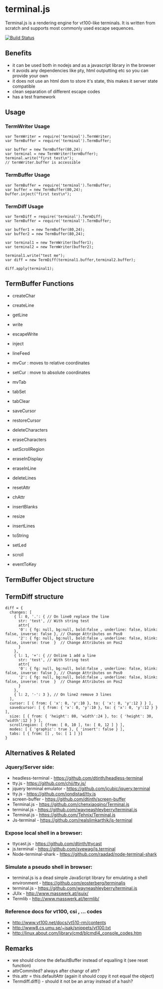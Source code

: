 # terminal.js

Terminal.js is a rendering engine for vt100-like terminals.
It is written from scratch and supports most commonly used escape sequences.

[![Build Status](https://travis-ci.org/Gottox/terminal.js.png)](https://travis-ci.org/Gottox/terminal.js)

## Benefits

- it can be used both in nodejs and as a javascript library in the browser
- it avoids any dependencies like pty, html outputting etc so you can provide your own
- it does not use an html dom to store it's state, this makes it server state compatible
- clean separation of different escape codes
- has a test framework

## Usage
### TermWriter Usage

    var TermWriter = require('terminal').TermWriter;
    var TermBuffer = require('terminal').TermBuffer;

    var buffer = new TermBuffer(80,24);
    var terminal = new TermWriter(termBuffer);
    terminal.write("first test\n");
    // termWriter.buffer is accessible

### TermBuffer Usage

    var TermBuffer = require('terminal').TermBuffer;
    var buffer = new TermBuffer(80,24);
    buffer.inject("first test\n");

### TermDiff Usage

    var TermDiff = require('terminal').TermDiff;
    var TermBuffer = require('terminal').TermBuffer;

    var buffer1 = new TermBuffer(80,24);
    var buffer2 = new TermBuffer(80,24);

    var terminal1 = new TermWriter(buffer1);
    var terminal2 = new TermWriter(buffer2);

    terminal1.write("test me");
    var diff = new TermDiff(terminal1.buffer,terminal2.buffer);

    diff.apply(terminal1);

## TermBuffer Functions

- createChar
- createLine
- getLine

- write
- escapeWrite
- inject
- lineFeed
- mvCur : moves to relative coordinates
- setCur : move to absolute coordinates
- mvTab
- tabSet
- tabClear
- saveCursor
- restoreCursor
- deleteCharacters
- eraseCharacters
- setScrollRegion
- eraseInDisplay
- eraseInLine
- deleteLines
- resetAttr
- chAttr
- insertBlanks
- resize
- insertLines
- toString
- setLed
- scroll
- eventToKey


## TermBuffer Object structure

## TermDiff structure

    diff = {
      changes: [
        { l: 0, '.': { // On line0 replace the line
          str: 'test', // With string test
          attr{
          '0': { fg: null, bg:null, bold:false , underline: false, blink: false, inverse: false }, // Change Attributes on Pos0
          '2': { fg: null, bg:null, bold:false , underline: false, blink: false, inverse: true  }  // Change Attributes on Pos2
          }
        },
        { l: 1, '+': { // Online 1 add a line
          str: 'test', // With String test
          attr{
          '0': { fg: null, bg:null, bold:false , underline: false, blink: false, inverse: false }, // Change Attributes on Pos0
          '2': { fg: null, bg:null, bold:false , underline: false, blink: false, inverse: true  }  // Change Attributes on Pos2
          }
        },
        { l: 2, '-': 3 }, // On line2 remove 3 lines
      ],
      cursor: [ { from: { 'x': 0, 'y':10 }, to: { 'x': 0, 'y':12 } } ],
      savedcursor: [ { from: { 'x': 0, 'y':10 }, to: { 'x': 0, 'y':12 } } ],
      size: [ { from: { 'height': 80, 'width':24 }, to: { 'height': 30, 'width':12 } } ],
      scrollregion: [ {from: [ 0, 10 ], to: [ 0, 12 ] } ],
      modes: [ { 'graphic': true }, { 'insert': false } ],
      tabs: [ { from: [] , to: [ 1 ] }]
    }

## Alternatives & Related
### Jquery/Server side:

- headless-terminal - <https://github.com/dtinth/headless-terminal>
- tty.js - <https://github.com/chjj/tty.js/> 
- jquery terminal emulator  - <https://github.com/jcubic/jquery.terminal>
- tty.js - <https://github.com/jondistad/tty.js>
- screen-buffer - <https://github.com/dtinth/screen-buffer>
- Terminal.js - <https://github.com/chenxiaoqino/Terminal.js>
- terminal.js - <https://github.com/wayneashleyberry/terminal.js>
- Terminal.js - <https://github.com/Tehnix/Terminal.js>
- Js-terminal - <https://github.com/realslimkarthik/js-terminal>

### Expose local shell in a browser:

- ttycast.js - <https://github.com/dtinth/ttycast>
- js.terminal - <https://github.com/svewag/js.terminal>
- Node-terminal-shark - <https://github.com/raadad/node-terminal-shark>

### Simulate a pseudo shell in browser:

- terminal.js is a dead simple JavaScript library for emulating a shell environment - <https://github.com/eosterberg/terminaljs>
- terminal.js - <https://github.com/wayneashleyberry/terminal.js>
- JUIx - <http://www.masswerk.at/jsuix/>
- Termlib - <http://www.masswerk.at/termlib/>

### Reference docs for vt100, csi , ... codes

- <http://www.vt100.net/docs/vt510-rm/contents>
- <http://www8.cs.umu.se/~isak/snippets/vt100.txt>
- <http://linux.about.com/library/cmd/blcmdl4_console_codes.htm>

## Remarks

- we should clone the defaultBuffer instead of equalling it (see reset function)
- attrCommited? always after changr of attr?
- this.attr = this.defaultAttr (again it should copy it not equal the object)
- Termdiff.diff() - should it not be an array instead of a hash?
